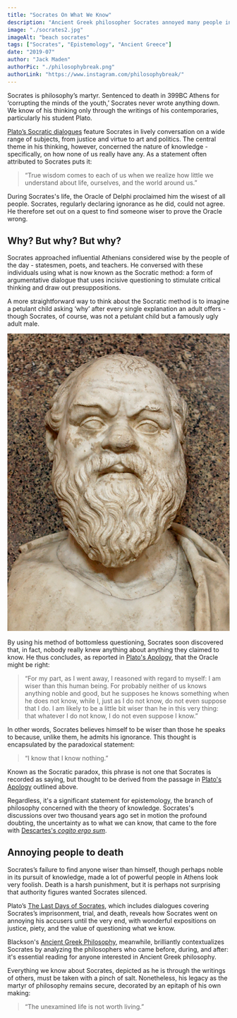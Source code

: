```yaml
---
title: "Socrates On What We Know"
description: "Ancient Greek philosopher Socrates annoyed many people in his day by questioning their knowledge. This brief introduction to his thinking outlines how asking ‘why’ led to his death."
image: "./socrates2.jpg"
imageAlt: "beach socrates"
tags: ["Socrates", "Epistemology", "Ancient Greece"]
date: "2019-07"
author: "Jack Maden"
authorPic: "./philosophybreak.png"
authorLink: "https://www.instagram.com/philosophybreak/"
---
```


<span class="big-letter">S</span>ocrates is philosophy’s martyr. Sentenced to death in 399BC Athens for ‘corrupting the minds of the youth,’ Socrates never wrote anything down. We know of his thinking only through the writings of his contemporaries, particularly his student Plato. ⁣

[Plato’s Socratic dialogues](http://www.amazon.com/gp/search?ie=UTF8&tag=philosophybre-20&linkCode=ur2&linkId=d76afcbb3930456671a7e40bb4bf0372&camp=1789&creative=9325&index=books&keywords=plato) feature Socrates in lively conversation on a wide range of subjects, from justice and virtue to art and politics. The central theme in his thinking, however, concerned the nature of knowledge - specifically, on how none of us really have any. As a statement often attributed to Socrates puts it:

>“True wisdom comes to each of us when we realize how little we understand about life, ourselves, and the world around us.”⁣

During Socrates's life, the Oracle of Delphi proclaimed him the wisest of all people. Socrates, regularly declaring ignorance as he did, could not agree. He therefore set out on a quest to find someone wiser to prove the Oracle wrong.

## Why? But why? But why?

<span class="big-letter">S</span>ocrates approached influential Athenians considered wise by the people of the day - statesmen, poets, and teachers. He conversed with these individuals using what is now known as the Socratic method: a form of argumentative dialogue that uses incisive questioning to stimulate critical thinking and draw out presuppositions. 

A more straightforward way to think about the Socratic method is to imagine a petulant child asking ‘why’ after every single explanation an adult offers - though Socrates, of course, was not a petulant child but a famously ugly adult male.

![socrates](./socrates.jpg "Imagine this man endlessly berating every claim you make.")

By using his method of bottomless questioning, Socrates soon discovered that, in fact, nobody really knew anything about anything they claimed to know. He thus concludes, as reported in [Plato's Apology](http://www.amazon.com/gp/product/0140449280/ref=as_li_tl?ie=UTF8&camp=1789&creative=9325&creativeASIN=0140449280&linkCode=as2&tag=philosophybre-20&linkId=816a23479cf93ae4636655c4aa3e6863), that the Oracle might be right:⁣

>“For my part, as I went away, I reasoned with regard to myself: I am wiser than this human being. For probably neither of us knows anything noble and good, but he supposes he knows something when he does not know, while I, just as I do not know, do not even suppose that I do. I am likely to be a little bit wiser than he in this very thing: that whatever I do not know, I do not even suppose I know.”⁣

In other words, Socrates believes himself to be wiser than those he speaks to because, unlike them, he admits his ignorance. This thought is encapsulated by the paradoxical statement:

>“I know that I know nothing.”⁣

Known as the Socratic paradox, this phrase is not one that Socrates is recorded as saying, but thought to be derived from the passage in [Plato's Apology](http://www.amazon.com/gp/product/0140449280/ref=as_li_tl?ie=UTF8&camp=1789&creative=9325&creativeASIN=0140449280&linkCode=as2&tag=philosophybre-20&linkId=816a23479cf93ae4636655c4aa3e6863) outlined above. 

Regardless, it's a significant statement for epistemology, the branch of philosophy concerned with the theory of knowledge. Socrates's discussions over two thousand years ago set in motion the profound doubting, the uncertainty as to what we can know, that came to the fore with [Descartes's _cogito ergo sum_](/articles/hallucinating-with-descartes). 

## Annoying people to death

<span class="big-letter">S</span>ocrates’s failure to find anyone wiser than himself, though perhaps noble in its pursuit of knowledge, made a lot of powerful people in Athens look very foolish. Death is a harsh punishment, but it is perhaps not surprising that authority figures wanted Socrates silenced.

Plato’s [The Last Days of Socrates](http://www.amazon.com/gp/product/0140449280/ref=as_li_tl?ie=UTF8&camp=1789&creative=9325&creativeASIN=0140449280&linkCode=as2&tag=philosophybre-20&linkId=816a23479cf93ae4636655c4aa3e6863), which includes dialogues covering Socrates’s imprisonment, trial, and death, reveals how Socrates went on annoying his accusers until the very end, with wonderful expositions on justice, piety, and the value of questioning what we know. 

Blackson's [Ancient Greek Philosophy](http://www.amazon.com/gp/product/1444335731/ref=as_li_tl?ie=UTF8&camp=1789&creative=9325&creativeASIN=1444335731&linkCode=as2&tag=philosophybre-20&linkId=f4805b14f023c0d6963bc982b21c14ce), meanwhile, brilliantly contextualizes Socrates by analyzing the philosophers who came before, during, and after: it's essential reading for anyone interested in Ancient Greek philosophy.

Everything we know about Socrates, depicted as he is through the writings of others, must be taken with a pinch of salt. Nonetheless, his legacy as the martyr of philosophy remains secure, decorated by an epitaph of his own making: 

>“The unexamined life is not worth living.” ⁣